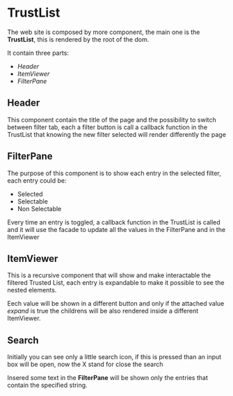 # TrustList

The web site is composed by more component, the main one is the **TrustList**, 
this is rendered by the root of the dom.

It contain three parts:
+ _Header_
+ _ItemViewer_
+ _FilterPane_

## Header

This component contain the title of the page and the possibility to switch between filter tab,
each a filter button is call a callback function in the TrustList that knowing the new filter 
selected will render differently the page

## FilterPane

The purpose of this component is to show each entry in the selected filter,
each entry could be:
+ Selected
+ Selectable
+ Non Selectable

Every time an entry is toggled, a callback function in the TrustList is called 
and it will use the facade to update all the values in the FilterPane and in the ItemViewer

## ItemViewer

This is a recursive component that will show and make interactable the filtered Trusted List,
each entry is expandable to make it possible to see the nested elements.

Eech value will be shown in a different button and only if the attached value _expand_ is true
the childrens will be also rendered inside a different ItemViewer.

## Search

Initially you can see only a little search icon, if this is pressed than an input box will be open,
now the X stand for close the search

Insered some text in the **FilterPane** will be shown only the entries that contain the specified string.
